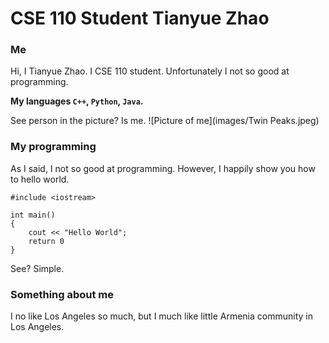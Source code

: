 # CSE 110 Student Tianyue Zhao
### Me
Hi, I Tianyue Zhao. I CSE 110 student. Unfortunately I not so good at programming. 

**My languages `C++`, `Python`, `Java`.**

See person in the picture? Is me.
![Picture of me](images/Twin Peaks.jpeg)

### My programming
As I said, I not so good at programming.
However, I happily show you how to hello world.
```
#include <iostream>

int main()
{
    cout << "Hello World";
    return 0
}
```
See? Simple.

### Something about me
I no like Los Angeles so much, but I much like little Armenia community in Los Angeles.